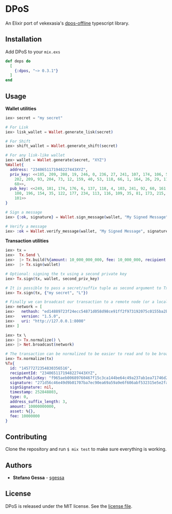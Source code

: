 # DPoS

An Elixir port of vekexasia's [dpos-offline](https://www.npmjs.com/package/dpos-offline) typescript library.

## Installation

Add DPoS to your `mix.exs`

```elixir
def deps do
  [
    {:dpos, "~> 0.3.1"}
  ]
end
```

## Usage

**Wallet utilities**

```elixir
iex> secret = "my secret"

# For Lisk
iex> lisk_wallet = Wallet.generate_lisk(secret)

# For Shift
iex> shift_wallet = Wallet.generate_shift(secret)

# For any lisk-like wallet
iex> wallet = Wallet.generate(secret, "XYZ")
%Wallet{
  address: "2340651171948227443XYZ",
  priv_key: <<185, 209, 208, 19, 246, 0, 236, 27, 241, 107, 174, 106, 54, 52,
    202, 209, 93, 204, 73, 12, 159, 40, 53, 118, 66, 1, 164, 26, 29, 112, 222,
    68>>,
  pub_key: <<249, 101, 174, 176, 6, 137, 118, 4, 103, 241, 92, 60, 161, 68, 190,
    100, 196, 154, 35, 122, 177, 234, 113, 116, 109, 35, 81, 173, 215, 138, 11,
    101>>
}

# Sign a message
iex> {:ok, signature} = Wallet.sign_message(wallet, "My Signed Message")

# Verify a message
iex> :ok = Wallet.verify_message(wallet, "My Signed Message", signature)
```

**Transaction utilities**

```elixir
iex> tx =
iex>  Tx.Send \
iex>  |> Tx.build(%{amount: 10_000_000_000, fee: 10_000_000, recipient: "2340651171948227443XYZ"}) \
iex>  |> Tx.sign(wallet)

# Optional: signing the tx using a second private key
iex> Tx.sign(tx, wallet, second_priv_key)

# It is possible to pass a secret/suffix tuple as second argument to Tx.sign/3:
iex> Tx.sign(tx, {"my secret", "L"})

# Finally we can broadcast our transaction to a remote node (or a local node)
iex> network = [
iex>   nethash: "ed14889723f24ecc54871d058d98ce91ff2f973192075c0155ba2b7b70ad2511",
iex>   version: "1.5.0",
iex>   uri: "http://127.0.0.1:8000"
iex> ]

iex> tx \
iex> |> Tx.normalize() \
iex> |> Net.broadcast(network)

# The transaction can be normalized to be easier to read and to be broadcasted to a remote node
iex> Tx.normalize(tx)
%Tx{
  id: "14577272354830356516",
  recipientId: "2340651171948227443XYZ",
  senderPublicKey: "f965aeb00689760467f15c3ca144be64c49a237ab1ea71746d2351add78a0b65",
  signature: "271d56c46e49d9b01707ba7ec90ea69a59a9e6f606abf532315e5e2fa327b465e9d9f4ef6c37d11ca84aec61f8b138881b9afa92ba39123dc6622057ea53f50f",
  signSignature: nil,
  timestamp: 252848803,
  type: 0,
  address_suffix_length: 3,
  amount: 10000000000,
  asset: %{},
  fee: 10000000
}
```

## Contributing

Clone the repository and run `$ mix test` to make sure everything is working.

## Authors

* **Stefano Gessa** - [sgessa](https://github.com/sgessa)

## License

DPoS is released under the MIT license. See the [license file](LICENSE.txt).
